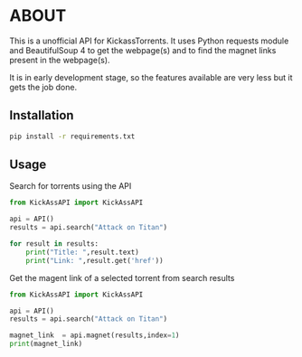 # ABOUT

This is a unofficial API for KickassTorrents. It uses Python requests module and BeautifulSoup 4 to get the webpage(s) and to find the magnet links present in the webpage(s).

It is in early development stage, so the features available are very less but it gets the job done.

## Installation

```bash
pip install -r requirements.txt
```

## Usage

Search for torrents using the API
```python
from KickAssAPI import KickAssAPI

api = API()
results = api.search("Attack on Titan")

for result in results:
    print("Title: ",result.text)
    print("Link: ",result.get('href'))
```

Get the magent link of a selected torrent from search results 
```python
from KickAssAPI import KickAssAPI

api = API()
results = api.search("Attack on Titan")

magnet_link  = api.magnet(results,index=1)
print(magnet_link)
```
